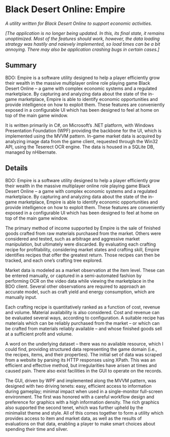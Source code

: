 # Black Desert Online: Empire
_A utility written for Black Desert Online to support economic activities._

_[The application is no longer being updated. In this, its final state, it remains unoptimized. Most of the features should work, however, the data loading strategy was hastily and naievely implemented, so load times can be a bit annoying. There may also be application crashing bugs in certain cases.]_
## Summary
BDO: Empire is a software utility designed to help a player efficiently grow their wealth in the massive multiplayer online role playing game Black Desert Online – a game with complex economic systems and a regulated marketplace. By capturing and analyzing data about the state of the in-game marketplace, Empire is able to identify economic opportunities and provide intelligence on how to exploit them. These features are conveniently exposed in a configurable UI which has been designed to feel at home on top of the main game window.

It is written primarily in C#, on Microsoft’s .NET platform, with Windows Presentation Foundation (WPF) providing the backbone for the UI, which is implemented using the MVVM pattern. In-game market data is acquired by analyzing image data from the game client, requested through the Win32 API, using the Teserect OCR engine. The data is housed in a SQLite DB, managed by nHibernate.

## Details


BDO: Empire is a software utility designed to help a player efficiently grow their wealth in the massive multiplayer online role playing game Black Desert Online – a game with complex economic systems and a regulated marketplace. By capturing and analyzing data about the state of the in-game marketplace, Empire is able to identify economic opportunities and provide intelligence on how to exploit them. These features are conveniently exposed in a configurable UI which has been designed to feel at home on top of the main game window.

The primary method of income supported by Empire is the sale of finished goods crafted from raw materials purchased from the market. Others were considered and tested, such as arbitrage and aggressive market manipulation, but ultimately were discarded. By evaluating each crafting recipe for profitability, considering market states and crafting skill, Empire identifies recipes that offer the greatest return. Those recipes can then be tracked, and each one’s crafting tree explored.

Market data is modeled as a market observation at the item level. These can be entered manually, or captured in a semi-automated fashion by performing OCR on the video data while viewing the marketplace in the BDO client. Several other observations are required to approach an accurate model, such as craft yield and energy consumption, which are manually input.

Each crafting recipe is quantitatively ranked as a function of cost, revenue and volume. Material availability is also considered. Cost and revenue can be evaluated several ways, according to configuration. A suitable recipe has materials which can be reliably purchased from the market – or which can be crafted from materials reliably available – and whose finished goods sell at a sufficient profit and volume. 

A word on the underlying dataset – there was no available resource, which I could find, providing structured data representing the game domain (i.e., the recipes, items, and their properties). The initial set of data was scraped from a website by parsing its HTTP responses using XPath. This was an efficient and effective method, but irregularities have arisen at times and caused pain. There also exist facilities in the GUI to operate on the records.

The GUI, driven by WPF and implemented along the MVVM pattern, was designed with two driving tenets: easy, efficient access to information during gameplay; minimal impact when used in a single-monitor full-screen environment. The first was honored with a careful workflow design and preference for graphics with a high information density. The rich graphics also supported the second tenet, which was further upheld by the minimalist theme and style.
All of this comes together to form a utility which provides access to item and market data, as well as the results of evaluations on that data, enabling a player to make smart choices about spending their time and silver. 
